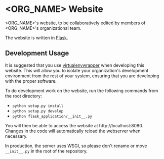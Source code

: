 <ORG_NAME> Website
======================

<ORG_NAME>'s website, to be collaboratively edited by members of
<ORG_NAME>'s organizational team.

The website is written in [Flask](http://flask.pocoo.org/).

Development Usage
-----------------

It is suggested that you use
[virtualenvwrapper](http://pypi.python.org/pypi/virtualenvwrapper) when
developing this website. This will allow you to isolate your organization's 
development environment from the rest of your system, ensuring that you
are developing with the proper software.

To do development work on the website, run the following commands from
the root directory:

-   `python setup.py install`
-   `python setup.py develop`
-   `python flask_application/__init__.py`

You will then be able to access the website at http://localhost:8080.
Changes in the code will automatically reload the webserver when necessary.

In production, the server uses WSGI, so please don't rename or move
`__init__.py` in the root of the repository.
